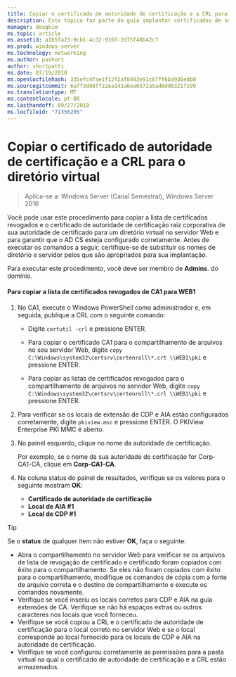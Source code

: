 ```yaml
---
title: Copiar o certificado de autoridade de certificação e a CRL para o diretório virtual
description: Este tópico faz parte do guia implantar certificados de servidor para implantações com e sem fio 802.1 X
manager: dougkim
ms.topic: article
ms.assetid: a1b5fa23-9cb1-4c32-916f-2d75f48b42c7
ms.prod: windows-server
ms.technology: networking
ms.author: pashort
author: shortpatti
ms.date: 07/19/2018
ms.openlocfilehash: 335efc4fae1f12f2af8443e91c67ff6ba936edb0
ms.sourcegitcommit: 6aff3d88ff22ea141a6ea6572a5ad8dd6321f199
ms.translationtype: MT
ms.contentlocale: pt-BR
ms.lasthandoff: 09/27/2019
ms.locfileid: "71356205"
---
```

# <a name="copy-the-ca-certificate-and-crl-to-the-virtual-directory"></a>Copiar o certificado de autoridade de certificação e a CRL para o diretório virtual

>Aplica-se a: Windows Server (Canal Semestral), Windows Server 2016

Você pode usar este procedimento para copiar a lista de certificados revogados e o certificado de autoridade de certificação raiz corporativa de sua autoridade de certificado para um diretório virtual no servidor Web e para garantir que o AD CS esteja configurado corretamente. Antes de executar os comandos a seguir, certifique-se de substituir os nomes de diretório e servidor pelos que são apropriados para sua implantação.  
  
Para executar este procedimento, você deve ser membro de **Admins**. do domínio.  
  
#### <a name="to-copy-the-certificate-revocation-list-from-ca1-to-web1"></a>Para copiar a lista de certificados revogados de CA1 para WEB1  
  
1.  No CA1, execute o Windows PowerShell como administrador e, em seguida, publique a CRL com o seguinte comando:  
  
    - Digite `certutil -crl` e pressione ENTER.  

    - Para copiar o certificado CA1 para o compartilhamento de arquivos no seu servidor Web, digite `copy C:\Windows\system32\certsrv\certenroll\*.crt \\WEB1\pki` e pressione ENTER.  
    
    - Para copiar as listas de certificados revogados para o compartilhamento de arquivos no servidor Web, digite `copy C:\Windows\system32\certsrv\certenroll\*.crl \\WEB1\pki` e pressione ENTER.  
  
2.  Para verificar se os locais de extensão de CDP e AIA estão configurados corretamente, digite `pkiview.msc` e pressione ENTER. O PKIView Enterprise PKI MMC é aberto.  
  
3.  No painel esquerdo, clique no nome da autoridade de certificação.<p>Por exemplo, se o nome da sua autoridade de certificação for Corp-CA1-CA, clique em **Corp-CA1-CA**. 

4. Na coluna status do painel de resultados, verifique se os valores para o seguinte mostram **OK**:

    - **Certificado de autoridade de certificação**
    - **Local de AIA #1**
    - **Local de CDP #1**   
  
  
> [!TIP]  
> Se o **status** de qualquer item não estiver **OK**, faça o seguinte:  
> -   Abra o compartilhamento no servidor Web para verificar se os arquivos de lista de revogação de certificado e certificado foram copiados com êxito para o compartilhamento. Se eles não foram copiados com êxito para o compartilhamento, modifique os comandos de cópia com a fonte de arquivo correta e o destino de compartilhamento e execute os comandos novamente.  
> -   Verifique se você inseriu os locais corretos para CDP e AIA na guia extensões de CA. Verifique se não há espaços extras ou outros caracteres nos locais que você forneceu.  
> -   Verifique se você copiou a CRL e o certificado de autoridade de certificação para o local correto no servidor Web e se o local corresponde ao local fornecido para os locais de CDP e AIA na autoridade de certificação.  
> -   Verifique se você configurou corretamente as permissões para a pasta virtual na qual o certificado de autoridade de certificação e a CRL estão armazenados.  
  


